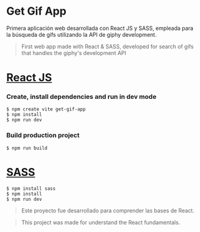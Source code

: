 # Get Gif App

Primera aplicación web desarrollada con React JS y SASS, empleada para la búsqueda de gifs utilizando la API de giphy development.

> First web app made with React & SASS, developed for search of gifs that handles the giphy's development API

# **[React JS](https://react.dev/)**
### Create, install dependencies and run in dev mode
```
$ npm create vite get-gif-app
$ npm install
$ npm run dev
```

### Build production project
```
$ npm run build
```

# **[SASS](https://sass-lang.com/)**
```
$ npm install sass
$ npm install
$ npm run dev
```

> Este proyecto fue desarrollado para comprender las bases de React.

> This project was made for understand the React fundamentals.
